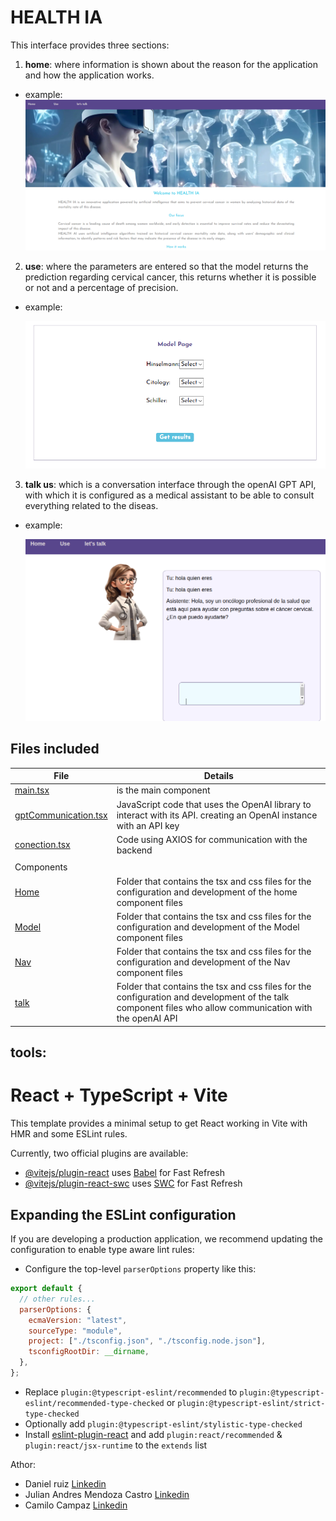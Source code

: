 # HEALTH IA

This interface provides three sections:

1. **home**: where information is shown about the reason for the application and how the application works.

- example: ![home](src/img/home.png)

2. **use**: where the parameters are entered so that the model returns the prediction regarding cervical cancer, this returns whether it is possible or not and a percentage of precision.

- example:

  ![home](src/img/use.png)

3. **talk us**: which is a conversation interface through the openAI GPT API, with which it is configured as a medical assistant to be able to consult everything related to the diseas.

- example:

  ![home](src/img/talk.png)

## Files included

| File                                                     | Details                                                                                                                                                  |
| -------------------------------------------------------- | -------------------------------------------------------------------------------------------------------------------------------------------------------- |
| [main.tsx](src/main.tsx)                                 | is the main component                                                                                                                                    |
| [gptCommunication.tsx](src/scripts/gptCommunication.tsx) | JavaScript code that uses the OpenAI library to interact with its API. creating an OpenAI instance with an API key                                       |
| [conection.tsx](src/service/conection.ts)                | Code using AXIOS for communication with the backend                                                                                                      |
|                                                          |
| Components                                               |
| [Home](src/components/Home/)                             | Folder that contains the tsx and css files for the configuration and development of the home component files                                             |
| [Model](src/components/Model/)                           | Folder that contains the tsx and css files for the configuration and development of the Model component files                                            |
| [Nav](src/components/Nav/)                               | Folder that contains the tsx and css files for the configuration and development of the Nav component files                                              |
| [talk](src/components/talk/)                             | Folder that contains the tsx and css files for the configuration and development of the talk component files who allow communication with the openAI API |

## tools:

# React + TypeScript + Vite

This template provides a minimal setup to get React working in Vite with HMR and some ESLint rules.

Currently, two official plugins are available:

- [@vitejs/plugin-react](https://github.com/vitejs/vite-plugin-react/blob/main/packages/plugin-react/README.md) uses [Babel](https://babeljs.io/) for Fast Refresh
- [@vitejs/plugin-react-swc](https://github.com/vitejs/vite-plugin-react-swc) uses [SWC](https://swc.rs/) for Fast Refresh

## Expanding the ESLint configuration

If you are developing a production application, we recommend updating the configuration to enable type aware lint rules:

- Configure the top-level `parserOptions` property like this:

```js
export default {
  // other rules...
  parserOptions: {
    ecmaVersion: "latest",
    sourceType: "module",
    project: ["./tsconfig.json", "./tsconfig.node.json"],
    tsconfigRootDir: __dirname,
  },
};
```

- Replace `plugin:@typescript-eslint/recommended` to `plugin:@typescript-eslint/recommended-type-checked` or `plugin:@typescript-eslint/strict-type-checked`
- Optionally add `plugin:@typescript-eslint/stylistic-type-checked`
- Install [eslint-plugin-react](https://github.com/jsx-eslint/eslint-plugin-react) and add `plugin:react/recommended` & `plugin:react/jsx-runtime` to the `extends` list

Athor:

- Daniel ruiz [Linkedin](https://www.linkedin.com/in/daniel-ruiz)
- Julian Andres Mendoza Castro [Linkedin](https://www.linkedin.com/in/julian-mendoza-castro/)
- Camilo Campaz [Linkedin](https://www.linkedin.com/in/camilo-campaz-jimenez/)
